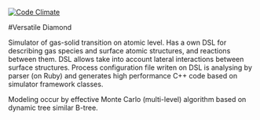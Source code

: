 [![Code Climate](https://codeclimate.com/github/newmen/versatile-diamond.png)](https://codeclimate.com/github/newmen/versatile-diamond)

#Versatile Diamond

Simulator of gas-solid transition on atomic level. Has a own DSL for describing gas species and surface atomic structures, and reactions between them. DSL allows take into account lateral interactions between surface structures. Process configuration file writen on DSL is analysing by parser (on Ruby) and generates high performance C++ code based on simulator framework classes.

Modeling occur by effective Monte Carlo (multi-level) algorithm based on dynamic tree similar B-tree.
